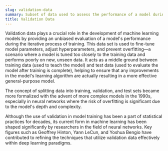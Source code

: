 ```yaml
---
slug: validation-data
summary: Subset of data used to assess the performance of a model during the training phase, separate from the training data itself.
title: Validation Data
---
```


Validation data plays a crucial role in the development of machine learning models by providing an unbiased evaluation of a model's performance during the iterative process of training. This data set is used to fine-tune model parameters, adjust hyperparameters, and prevent overfitting—a scenario where a model is tuned too closely to the training data and performs poorly on new, unseen data. It acts as a middle ground between training data (used to teach the model) and test data (used to evaluate the model after training is complete), helping to ensure that any improvements in the model's learning algorithm are actually resulting in a more effective general-purpose model.

The concept of splitting data into training, validation, and test sets became more formalized with the advent of more complex models in the 1990s, especially in neural networks where the risk of overfitting is significant due to the model's depth and complexity.

Although the use of validation in model training has been a part of statistical practices for decades, its current form in machine learning has been shaped significantly by researchers in the field of neural networks. Key figures such as Geoffrey Hinton, Yann LeCun, and Yoshua Bengio have contributed to refining the techniques that utilize validation data effectively within deep learning paradigms.
